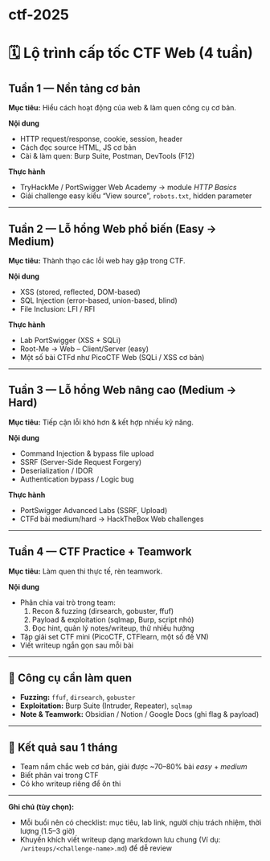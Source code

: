 # ctf-2025

# 🗓 Lộ trình cấp tốc CTF Web (4 tuần)

## Tuần 1 — Nền tảng cơ bản  
**Mục tiêu:** Hiểu cách hoạt động của web & làm quen công cụ cơ bản.

**Nội dung**
- HTTP request/response, cookie, session, header  
- Cách đọc source HTML, JS cơ bản  
- Cài & làm quen: Burp Suite, Postman, DevTools (F12)

**Thực hành**
- TryHackMe / PortSwigger Web Academy → module *HTTP Basics*  
- Giải challenge easy kiểu “View source”, `robots.txt`, hidden parameter

---

## Tuần 2 — Lỗ hổng Web phổ biến (Easy → Medium)  
**Mục tiêu:** Thành thạo các lỗi web hay gặp trong CTF.

**Nội dung**
- XSS (stored, reflected, DOM-based)  
- SQL Injection (error-based, union-based, blind)  
- File Inclusion: LFI / RFI

**Thực hành**
- Lab PortSwigger (XSS + SQLi)  
- Root-Me → Web – Client/Server (easy)  
- Một số bài CTFd như PicoCTF Web (SQLi / XSS cơ bản)

---

## Tuần 3 — Lỗ hổng Web nâng cao (Medium → Hard)  
**Mục tiêu:** Tiếp cận lỗi khó hơn & kết hợp nhiều kỹ năng.

**Nội dung**
- Command Injection & bypass file upload  
- SSRF (Server-Side Request Forgery)  
- Deserialization / IDOR  
- Authentication bypass / Logic bug

**Thực hành**
- PortSwigger Advanced Labs (SSRF, Upload)  
- CTFd bài medium/hard → HackTheBox Web challenges

---

## Tuần 4 — CTF Practice + Teamwork  
**Mục tiêu:** Làm quen thi thực tế, rèn teamwork.

**Nội dung**
- Phân chia vai trò trong team:
  1. Recon & fuzzing (dirsearch, gobuster, ffuf)  
  2. Payload & exploitation (sqlmap, Burp, script nhỏ)  
  3. Đọc hint, quản lý notes/writeup, thử nhiều hướng
- Tập giải set CTF mini (PicoCTF, CTFlearn, một số đề VN)  
- Viết writeup ngắn gọn sau mỗi bài

---

## 🔧 Công cụ cần làm quen
- **Fuzzing:** `ffuf`, `dirsearch`, `gobuster`  
- **Exploitation:** Burp Suite (Intruder, Repeater), `sqlmap`  
- **Note & Teamwork:** Obsidian / Notion / Google Docs (ghi flag & payload)

---

## 🎯 Kết quả sau 1 tháng
- Team nắm chắc web cơ bản, giải được ~70–80% bài *easy* + *medium*  
- Biết phân vai trong CTF  
- Có kho writeup riêng để ôn thi

---

**Ghi chú (tùy chọn):**
- Mỗi buổi nên có checklist: mục tiêu, lab link, người chịu trách nhiệm, thời lượng (1.5–3 giờ)  
- Khuyến khích viết writeup dạng markdown lưu chung (Ví dụ: `/writeups/<challenge-name>.md`) để dễ review

